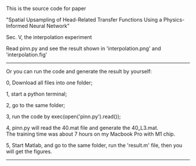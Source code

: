 This is the source code for paper 

"Spatial Upsampling of Head-Related Transfer Functions Using a Physics-Informed Neural Network"

Sec. V, the interpolation experiment 

Read pinn.py and see the result shown in  'interpolation.png' and 'interpolation.fig' 

-------------------------------------------------------------------------------------------------
Or you can run the code and generate the result by yourself: 

0, Download all files into one folder; 

1, start a python terminal;

2, go to the same folder;   

3, run the code by exec(open('pinn.py').read()); 

4, pinn.py will read the 40.mat file and generate the 40_L3.mat.  
The training time was about 7 hours on my Macbook Pro with M1 chip. 

5, Start Matlab, and go to the same folder, run the 'result.m' file, then you will get the figures. 

-------------------------------------------------------------------------------------------------


